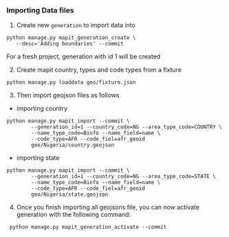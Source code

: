 ### Importing Data files

1. Create new `generation` to import data into

```
python manage.py mapit_generation_create \
   --desc='Adding boundaries' --commit
```
For a fresh project, generation with id 1 will be created

2. Create mapit country, types and code types from a fixture

```
python manage.py loaddata geo/fixture.json
```

3. Then import geojson files as follows

- importing country

```
python manage.py mapit_import --commit \
        --generation_id=1 --country_code=NG --area_type_code=COUNTRY \
        --name_type_code=Binfo --name_field=name \
        --code_type=AFR --code_fiel=afr_geoid
        geo/Nigeria/country.geojson
```

- importing state

```
python manage.py mapit_import --commit \
        --generation_id=1 --country_code=NG --area_type_code=STATE \
        --name_type_code=Binfo --name_field=name \
        --code_type=AFR --code_fiel=afr_geoid
        geo/Nigeria/state.geojson
```

4. Once you finish importing all geojsons file, you can now activate generation with the following command:

```
 python manage.py mapit_generation_activate --commit

```